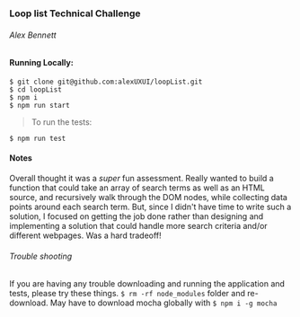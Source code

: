 ### Loop list Technical Challenge
###### Alex Bennett

#### Running Locally:
```shell
$ git clone git@github.com:alexUXUI/loopList.git
$ cd loopList
$ npm i
$ npm run start
```

> To run the tests:

```shell
$ npm run test
```

#### Notes

Overall thought it was a *super* fun assessment. Really wanted to build a function that could take an array of search terms as well as an HTML source, and recursively walk through the DOM nodes, while collecting data points around each search term. But, since I didn't have time to write such a solution, I focused on getting the job done rather than designing and implementing a solution that could handle more search criteria and/or different webpages. Was a hard tradeoff!

###### Trouble shooting

If you are having any trouble downloading and running the application and tests, please try these things. `$ rm -rf node_modules` folder and re-download. May have to download mocha globally with `$ npm i -g mocha`
